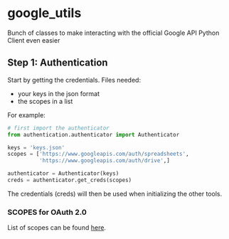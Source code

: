 # google_utils
Bunch of classes to make interacting with the official Google API Python Client even easier

## Step 1: Authentication

Start by getting the credentials.
Files needed:
- your keys in the json format
- the scopes in a list

For example:
```python
# first import the authenticator
from authentication.authenticator import Authenticator

keys = 'keys.json'
scopes = ['https://www.googleapis.com/auth/spreadsheets',
          'https://www.googleapis.com/auth/drive',]

authenticator = Authenticator(keys)
creds = authenticator.get_creds(scopes)

```

The credentials (creds) will then be used when initializing the other tools.

### SCOPES for OAuth 2.0
List of scopes can be found [here](https://developers.google.com/identity/protocols/googlescopes).
